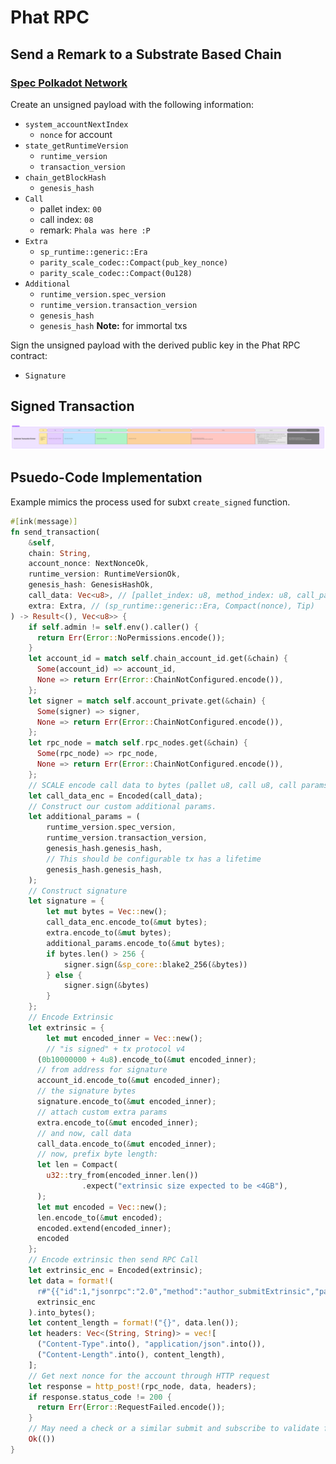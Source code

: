 # Phat RPC

## Send a Remark to a Substrate Based Chain

### [Spec Polkadot Network](https://spec.polkadot.network/#_extrinsics)

Create an unsigned payload with the following information:
- `system_accountNextIndex`
    - `nonce` for account
- `state_getRuntimeVersion`
    - `runtime_version`
    - `transaction_version`
- `chain_getBlockHash`
    - `genesis_hash`
- `Call`
    - pallet index: `00`
    - call index: `08`
    - remark: `Phala was here :P`
- `Extra`
    - `sp_runtime::generic::Era`
    - `parity_scale_codec::Compact(pub_key_nonce)`
    - `parity_scale_codec::Compact(0u128)`
- `Additional`
    - `runtime_version.spec_version`
    - `runtime_version.transaction_version`
    - `genesis_hash`
    - `genesis_hash` **Note:** for immortal txs

Sign the unsigned payload with the derived public key in the Phat RPC contract:
- `Signature`

## Signed Transaction
![](../../static/Substrate-Transaction.png)

## Psuedo-Code Implementation
Example mimics the process used for subxt `create_signed` function.
```rust
#[ink(message)]
fn send_transaction(
    &self,
    chain: String,
    account_nonce: NextNonceOk,
    runtime_version: RuntimeVersionOk,
    genesis_hash: GenesisHashOk,
    call_data: Vec<u8>, // [pallet_index: u8, method_index: u8, call_params: Vec<u8>]
    extra: Extra, // (sp_runtime::generic::Era, Compact(nonce), Tip)
) -> Result<(), Vec<u8>> {
    if self.admin != self.env().caller() {
      return Err(Error::NoPermissions.encode());
    }
    let account_id = match self.chain_account_id.get(&chain) {
      Some(account_id) => account_id,
      None => return Err(Error::ChainNotConfigured.encode()),
    };
    let signer = match self.account_private.get(&chain) {
      Some(signer) => signer,
      None => return Err(Error::ChainNotConfigured.encode()),
    };
    let rpc_node = match self.rpc_nodes.get(&chain) {
      Some(rpc_node) => rpc_node,
      None => return Err(Error::ChainNotConfigured.encode()),
    };
    // SCALE encode call data to bytes (pallet u8, call u8, call params).
    let call_data_enc = Encoded(call_data);
    // Construct our custom additional params.
    let additional_params = (
        runtime_version.spec_version,
        runtime_version.transaction_version,
        genesis_hash.genesis_hash,
        // This should be configurable tx has a lifetime
        genesis_hash.genesis_hash,
    );
    // Construct signature
    let signature = {
        let mut bytes = Vec::new();
        call_data_enc.encode_to(&mut bytes);
        extra.encode_to(&mut bytes);
        additional_params.encode_to(&mut bytes);
        if bytes.len() > 256 {
            signer.sign(&sp_core::blake2_256(&bytes))
        } else {
            signer.sign(&bytes)
        }
    };
    // Encode Extrinsic
    let extrinsic = {
        let mut encoded_inner = Vec::new();
        // "is signed" + tx protocol v4
      (0b10000000 + 4u8).encode_to(&mut encoded_inner);
      // from address for signature
      account_id.encode_to(&mut encoded_inner);
      // the signature bytes
      signature.encode_to(&mut encoded_inner);
      // attach custom extra params
      extra.encode_to(&mut encoded_inner);
      // and now, call data
      call_data.encode_to(&mut encoded_inner);
      // now, prefix byte length:
      let len = Compact(
        u32::try_from(encoded_inner.len())
                .expect("extrinsic size expected to be <4GB"),
      );
      let mut encoded = Vec::new();
      len.encode_to(&mut encoded);
      encoded.extend(encoded_inner);
      encoded
    };
    // Encode extrinsic then send RPC Call
    let extrinsic_enc = Encoded(extrinsic);
    let data = format!(
      r#"{{"id":1,"jsonrpc":"2.0","method":"author_submitExtrinsic","params":["{}"]}}"#,
      extrinsic_enc
    ).into_bytes();
    let content_length = format!("{}", data.len());
    let headers: Vec<(String, String)> = vec![
      ("Content-Type".into(), "application/json".into()),
      ("Content-Length".into(), content_length),
    ];
    // Get next nonce for the account through HTTP request
    let response = http_post!(rpc_node, data, headers);
    if response.status_code != 200 {
      return Err(Error::RequestFailed.encode());
    }
    // May need a check or a similar submit and subscribe to validate function
    Ok(())
}
```
